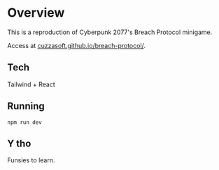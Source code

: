 # Overview

This is a reproduction of Cyberpunk 2077's Breach Protocol minigame.

Access at [cuzzasoft.github.io/breach-protocol/](https://cuzzasoft.github.io/breach-protocol/).

## Tech

Tailwind + React

## Running

```
npm run dev
```

## Y tho

Funsies to learn.

